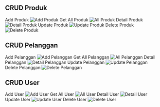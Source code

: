 ## CRUD Produk
Add Produk
![Add Produk](assets/add_produk.png)
Get All Produk
![All Produk](assets/all_produk.png)
Detail Produk
![Detail Produk](assets/detail_produk.png)
Update Produk
![Update Produk](assets/update_produk.png)
Delete Produk
![Delete Produk](assets/delete_produk.png)

## CRUD Pelanggan
Add Pelanggan
![Add Pelanggan](assets/add_pelanggan.png)
Get All Pelanggan
![All Pelanggan](assets/all_pelanggan.png)
Detail Pelanggan
![Detail Pelanggan](assets/detail_pelanggan.png)
Update Pelanggan
![Update Pelanggan](assets/update_pelanggan.png)
Delete Pelanggan
![Delete Pelanggan](assets/delete_pelanggan.png)

## CRUD User
Add User
![Add User](assets/add_user.png)
Get All User
![All User](assets/all_user.png)
Detail User
![Detail User](assets/detail_user.png)
Update User
![Update User](assets/update_user.png)
Delete User
![Delete User](assets/delete_user.png)



